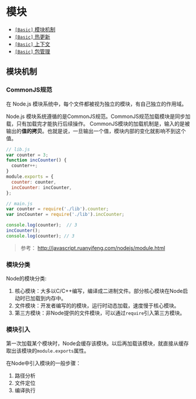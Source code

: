 # 模块

* [`[Basic]` 模块机制](/sections/module.md#模块机制)
* [`[Basic]` 热更新](/sections/module.md#热更新)
* [`[Basic]` 上下文](/sections/module.md#上下文)
* [`[Basic]` 包管理](/sections/module.md#包管理)

## 模块机制

### CommonJS规范

在 Node.js 模块系统中，每个文件都被视为独立的模块，有自己独立的作用域。

Node.js 模块系统遵循的是CommonJS规范。CommonJS规范加载模块是同步加载，只有加载完才能执行后续操作。
CommonJS模块的加载机制是，输入的是被输出的**值的拷贝**。也就是说，一旦输出一个值，模块内部的变化就影响不到这个值。

```js
// lib.js
var counter = 3;
function incCounter() {
  counter++;
}
module.exports = {
  counter: counter,
  incCounter: incCounter,
};
```

```js
// main.js
var counter = require('./lib').counter;
var incCounter = require('./lib').incCounter;

console.log(counter);  // 3
incCounter();
console.log(counter); // 3
```

> 参考： http://javascript.ruanyifeng.com/nodejs/module.html

### 模块分类

Node的模块分类:

1. 核心模块：大多以C/C++编写，编译成二进制文件。部分核心模块在Node启动时已加载到内存中。
2. 文件模块：开发者编写的的模块，运行时动态加载，速度慢于核心模块。
3. 第三方模块：非Node提供的文件模块，可以通过`require`引入第三方模块。

### 模块引入

第一次加载某个模块时，Node会缓存该模块。以后再加载该模块，就直接从缓存取出该模块的`module.exports`属性。

在Node中引入模块的一般步骤：

1. 路径分析
2. 文件定位
3. 编译执行